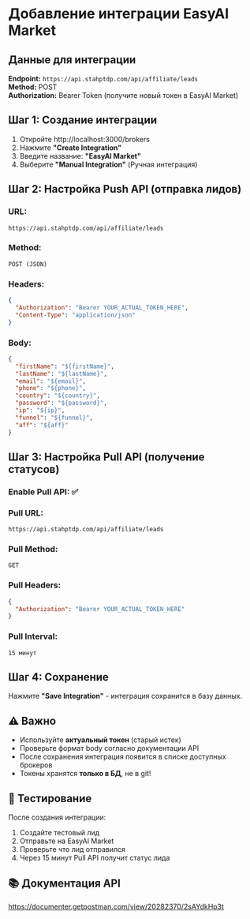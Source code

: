 # Добавление интеграции EasyAI Market

## Данные для интеграции

**Endpoint:** `https://api.stahptdp.com/api/affiliate/leads`  
**Method:** POST  
**Authorization:** Bearer Token (получите новый токен в EasyAI Market)

## Шаг 1: Создание интеграции

1. Откройте http://localhost:3000/brokers
2. Нажмите **"Create Integration"**
3. Введите название: **"EasyAI Market"**
4. Выберите **"Manual Integration"** (Ручная интеграция)

## Шаг 2: Настройка Push API (отправка лидов)

### URL:
```
https://api.stahptdp.com/api/affiliate/leads
```

### Method:
```
POST (JSON)
```

### Headers:
```json
{
  "Authorization": "Bearer YOUR_ACTUAL_TOKEN_HERE",
  "Content-Type": "application/json"
}
```

### Body:
```json
{
  "firstName": "${firstName}",
  "lastName": "${lastName}",
  "email": "${email}",
  "phone": "${phone}",
  "country": "${country}",
  "password": "${password}",
  "ip": "${ip}",
  "funnel": "${funnel}",
  "aff": "${aff}"
}
```

## Шаг 3: Настройка Pull API (получение статусов)

### Enable Pull API: ✅

### Pull URL:
```
https://api.stahptdp.com/api/affiliate/leads
```

### Pull Method:
```
GET
```

### Pull Headers:
```json
{
  "Authorization": "Bearer YOUR_ACTUAL_TOKEN_HERE"
}
```

### Pull Interval:
```
15 минут
```

## Шаг 4: Сохранение

Нажмите **"Save Integration"** - интеграция сохранится в базу данных.

## ⚠️ Важно

- Используйте **актуальный токен** (старый истек)
- Проверьте формат body согласно документации API
- После сохранения интеграция появится в списке доступных брокеров
- Токены хранятся **только в БД**, не в git!

## 🧪 Тестирование

После создания интеграции:
1. Создайте тестовый лид
2. Отправьте на EasyAI Market
3. Проверьте что лид отправился
4. Через 15 минут Pull API получит статус лида

## 📚 Документация API

https://documenter.getpostman.com/view/20282370/2sAYdkHp3t



